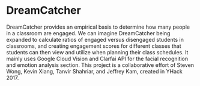# DreamCatcher
DreamCatcher provides an empirical basis to determine how many people in a classroom are engaged. We can imagine DreamCatcher being expanded to calculate ratios of engaged versus disengaged students in classrooms, and creating engagement scores for different classes that students can then view and utilize when planning their class schedules. 
It mainly uses Google Cloud Vision and Clarfai API for the facial recognition and emotion analysis section.
This project is a collaborative effort of Steven Wong, Kevin Xiang, Tanvir Shahriar, and Jeffrey Kam, created in YHack 2017.
